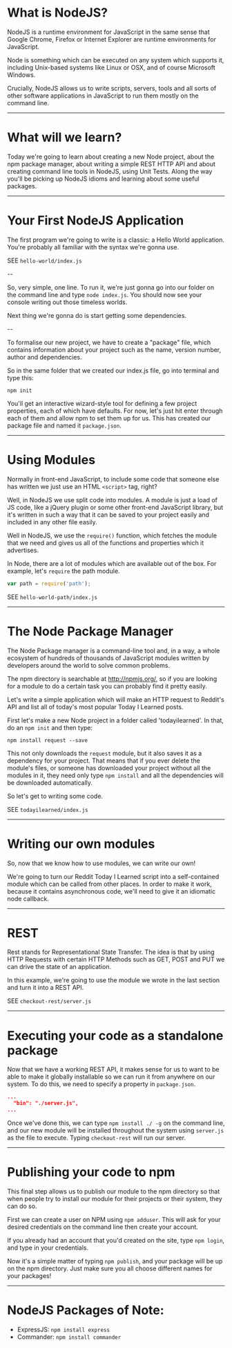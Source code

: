 # What is NodeJS?

NodeJS is a runtime environment for JavaScript in the same sense that Google Chrome, Firefox or Internet Explorer are runtime environments for JavaScript.

Node is something which can be executed on any system which supports it, including Unix-based systems like Linux or OSX, and of course Microsoft Windows.

Crucially, NodeJS allows us to write scripts, servers, tools and all sorts of other software applications in JavaScript to run them mostly on the command line.

---

# What will we learn?

Today we're going to learn about creating a new Node project, about the npm package manager, about writing a simple REST HTTP API and about creating command line tools in NodeJS, using Unit Tests. Along the way you'll be picking up NodeJS idioms and learning about some useful packages.

---

# Your First NodeJS Application

The first program we're going to write is a classic: a Hello World application. You're probably all familiar with the syntax we're gonna use.

SEE `hello-world/index.js`

--

So, very simple, one line. To run it, we're just gonna go into our folder on the command line and type `node index.js`. You should now see your console writing out those timeless worlds.

Next thing we're gonna do is start getting some dependencies.

--

To formalise our new project, we have to create a "package" file, which contains information about your project such as the name, version number, author and dependencies.

So in the same folder that we created our index.js file, go into terminal and type this:

```
npm init
```

You'll get an interactive wizard-style tool for defining a few project properties, each of which have defaults. For now, let's just hit enter through each of them and allow npm to set them up for us. This has created our package file and named it `package.json`.

---

# Using Modules

Normally in front-end JavaScript, to include some code that someone else has written we just use an HTML `<script>` tag, right?

Well, in NodeJS we use split code into modules. A module is just a load of JS code, like a jQuery plugin or some other front-end JavaScript library, but it's written in such a way that it can be saved to your project easily and included in any other file easily.

Well in NodeJS, we use the `require()` function, which fetches the module that we need and gives us all of the functions and properties which it advertises.

In Node, there are a lot of modules which are available out of the box. For example, let's `require` the path module.

```js
var path = require('path');
```

SEE `hello-world-path/index.js`

---

# The Node Package Manager

The Node Package manager is a command-line tool and, in a way, a whole ecosystem of hundreds of thousands of JavaScript modules written by developers around the world to solve common problems.

The npm directory is searchable at http://npmjs.org/, so if you are looking for a module to do a certain task you can probably find it pretty easily.

Let's write a simple application which will make an HTTP request to Reddit's API and list all of today's most popular Today I Learned posts.

First let's make a new Node project in a folder called 'todayilearned'. In that, do an `npm init` and then type:

```
npm install request --save
```

This not only downloads the `request` module, but it also saves it as a dependency for your project. That means that if you ever delete the module's files, or someone has downloaded your project without all the modules in it, they need only type `npm install` and all the dependencies will be downloaded automatically.

So let's get to writing some code.

SEE `todayilearned/index.js`

---

# Writing our own modules

So, now that we know how to use modules, we can write our own!

We're going to turn our Reddit Today I Learned script into a self-contained module which can be called from other places. In order to make it work, because it contains asynchronous code, we'll need to give it an idiomatic node callback.

---

# REST

Rest stands for Representational State Transfer. The idea is that by using HTTP Requests with certain HTTP Methods such as GET, POST and PUT we can drive the state of an application.

In this example, we're going to use the module we wrote in the last section and turn it into a REST API.

SEE `checkout-rest/server.js`

---

# Executing your code as a standalone package

Now that we have a working REST API, it makes sense for us to want to be able to make it globally installable so we can run it from anywhere on our system. To do this, we need to specify a property in `package.json`.

```json
...
  "bin": "./server.js",
...
```

Once we've done this, we can type `npm install ./ -g` on the command line, and our new module will be installed throughout the system using `server.js` as the file to execute. Typing `checkout-rest` will run our server.

---

# Publishing your code to npm

This final step allows us to publish our module to the npm directory so that when people try to install our module for their projects or their system, they can do so.

First we can create a user on NPM using `npm adduser`. This will ask for your desired credentials on the command line then create your account.

If you already had an account that you'd created on the site, type `npm login`, and type in your credentials.

Now it's a simple matter of typing `npm publish`, and your package will be up on the npm directory. Just make sure you all choose different names for your packages!

---

# NodeJS Packages of Note:

* ExpressJS: `npm install express`
* Commander: `npm install commander`